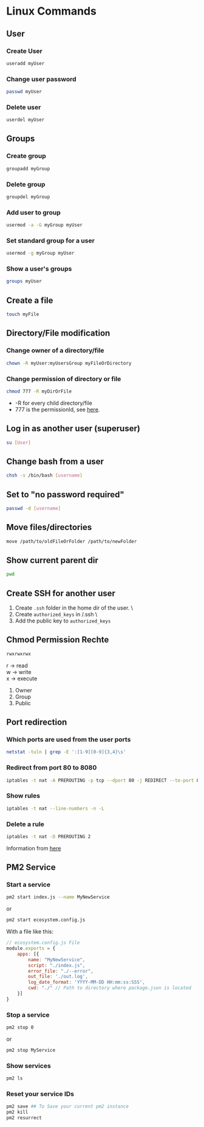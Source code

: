 # Linux Commands
## User
### Create User
```bash
useradd myUser
```
### Change user password
```bash
passwd myUser
```

### Delete user

```bash
userdel myUser
```

## Groups

### Create group
```bash
groupadd myGroup
```

### Delete group
```bash
groupdel myGroup
```

### Add user to group

```bash
usermod -a -G myGroup myUser
```

### Set standard group for a user
```bash
usermod -g myGroup myUser
```

### Show a user's groups
```bash
groups myUser
```

## Create a file
```bash
touch myFile
```

## Directory/File modification

### Change owner of a directory/file
```bash
chown -R myUser:myUsersGroup myFileOrDirectory
```

### Change permission of directory or file

```bash
chmod 777 -R myDirOrFile
```
* -R for every child directory/file
* 777 is the permissionId, see [here](https://chmod-calculator.com/).


## Log in as another user (superuser)
```bash
su [User]
```

## Change bash from a user
```bash
chsh -s /bin/bash [username]
```

## Set to "no password required"

```bash
passwd -d [username]
```

## Move files/directories
```bash
move /path/to/oldFileOrFolder /path/to/newFolder
```

## Show current parent dir
```bash
pwd
```

## Create SSH for another user
1. Create `.ssh` folder in the home dir of the user. \
2. Create `authorized_keys` in /.ssh \
3. Add the public key to `authorized_keys`

## Chmod Permission Rechte

```bash
rwxrwxrwx
```
r -> read\
w -> write\
x -> execute

1. Owner
2. Group
3. Public

## Port redirection

### Which ports are used from the user ports

```bash
netstat -tuln | grep -E ':[1-9][0-9]{3,4}\s'
```

### Redirect from port 80 to 8080

```bash
iptables -t nat -A PREROUTING -p tcp --dport 80 -j REDIRECT --to-port 8080
```

### Show rules
```bash
iptables -t nat --line-numbers -n -L
```

### Delete a rule
```bash
iptables -t nat -D PREROUTING 2
```

Information from [here](https://fixyacloud.wordpress.com/2020/01/26/how-to-run-a-server-on-port-80-as-a-normal-user-on-linux/)


## PM2 Service

### Start a service

```bash
pm2 start index.js --name MyNewService
```

or

```bash
pm2 start ecosystem.config.js
```

With a file like this:

```js
// ecosystem.config.js File
module.exports = {
    apps: [{
        name: "MyNewService",
        script: "./index.js",
        error_file: "./--error",
        out_file: './out.log',
        log_date_format: 'YYYY-MM-DD HH:mm:ss:SSS',
        cwd: "./" // Path to directory where package.json is located
    }]
}

```

### Stop a service

```bash
pm2 stop 0
```

or 

```bash
pm2 stop MyService
```

### Show services

```bash
pm2 ls
```

### Reset your service IDs

```bash
pm2 save ## To Save your current pm2 instance
pm2 kill
pm2 resurrect
```

